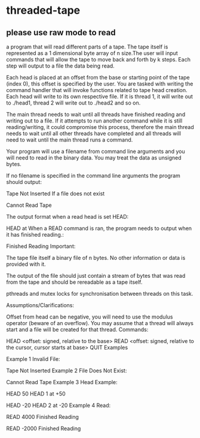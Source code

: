 # threaded-tape

## please use raw mode to read

a program that will read different parts of a tape. The tape itself is represented as a 1 dimensional byte array of n size.The user will input commands that will allow the tape to move back and forth by k steps. Each step will output to a file the data being read.

Each head is placed at an offset from the base or starting point of the tape (index 0), this offset is specified by the user. You are tasked with writing the command handler that will invoke functions related to tape head creation. Each head will write to its own respective file. If it is thread 1, it will write out to ./head1, thread 2 will write out to ./head2 and so on.

The main thread needs to wait until all threads have finished reading and writing out to a file. If it attempts to run another command while it is still reading/writing, it could compromise this process, therefore the main thread needs to wait until all other threads have completed and all threads will need to wait until the main thread runs a command.

Your program will use a filename from command line arguments and you will need to read in the binary data. You may treat the data as unsigned bytes.

If no filename is specified in the command line arguments the program should output:

Tape Not Inserted
If a file does not exist

Cannot Read Tape

The output format when a read head is set HEAD:

HEAD <id> at <offset>
When a READ command is ran, the program needs to output when it has finished reading.:

Finished Reading
Important:

The tape file itself a binary file of n bytes. No other information or data is provided with it.

The output of the file should just contain a stream of bytes that was read from the tape and should be rereadable as a tape itself.

pthreads and mutex locks for synchronisation between threads on this task.

Assumptions/Clarifications:

Offset from head can be negative, you will need to use the modulus operator (beware of an overflow).
You may assume that a thread will always start and a file will be created for that thread.
Commands:

HEAD <offset: signed, relative to the base>
READ <offset: signed, relative to the cursor, cursor starts at base>
QUIT
Examples

Example 1 Invalid File:

Tape Not Inserted
Example 2 File Does Not Exist:

Cannot Read Tape
Example 3 Head Example:

HEAD 50
HEAD 1 at +50

HEAD -20
HEAD 2 at -20
Example 4 Read:

READ 4000
Finished Reading

READ -2000
Finished Reading
